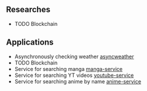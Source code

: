 ## Researches
* TODO Blockchain

## Applications
* Asynchronously checking weather [asyncweather](https://github.com/diyliv/asyncweather)
* TODO Blockchain
* Service for searching manga [manga-service](https://github.com/diyliv/manga-service)
* Service for searching YT videos [youtube-service](https://github.com/diyliv/youtubeservice)
* Service for searching anime by name [anime-service](https://github.com/diyliv/anime)